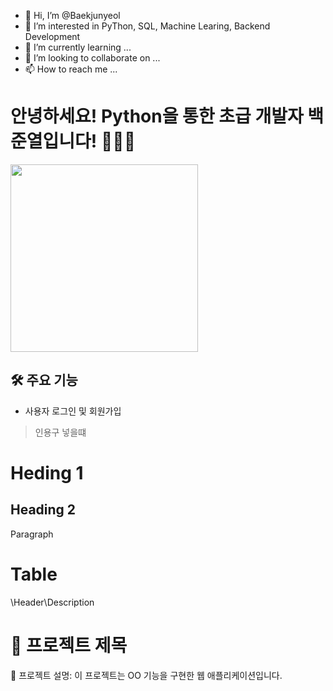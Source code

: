 - 👋 Hi, I’m @Baekjunyeol
- 👀 I’m interested in PyThon, SQL, Machine Learing, Backend Development
- 🌱 I’m currently learning ...
- 💞️ I’m looking to collaborate on ...
- 📫 How to reach me ...
# 안녕하세요! Python을 통한 초급 개발자 백준열입니다! 👋👋👋
<!-- Image -->
<img src="https://github.com/user-attachments/assets/95464763-bafa-4613-b73a-db782b0e18ad" width="300">


<!---
Baekjunyeol/Baekjunyeol is a ✨ special ✨ repository because its `README.md` (this file) appears on your GitHub profile.
You can click the Preview link to take a look at your changes.
--->
<!-- Heading -->
## 🛠 주요 기능
- 사용자 로그인 및 회원가입
>인용구 넣을떄
# Heding 1 
## Heading 2
Paragraph
# Table
\Header\Description
# 🎯 프로젝트 제목
🚀 프로젝트 설명: 이 프로젝트는 OO 기능을 구현한 웹 애플리케이션입니다.  
